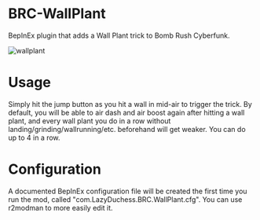 # BRC-WallPlant
BepInEx plugin that adds a Wall Plant trick to Bomb Rush Cyberfunk.

![wallplant](https://github.com/LazyDuchess/BRC-WallPlant/assets/42678262/1b259137-48fc-44de-8095-c8bd72e8d64b)

# Usage
Simply hit the jump button as you hit a wall in mid-air to trigger the trick. By default, you will be able to air dash and air boost again after hitting a wall plant, and every wall plant you do in a row without landing/grinding/wallrunning/etc. beforehand will get weaker. You can do up to 4 in a row.

# Configuration
A documented BepInEx configuration file will be created the first time you run the mod, called "com.LazyDuchess.BRC.WallPlant.cfg". You can use r2modman to more easily edit it.
